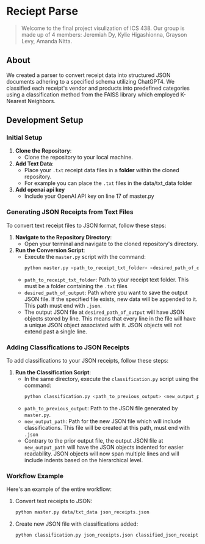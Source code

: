 # Reciept Parse
> Welcome to the final project visulization of ICS 438. Our group is made up of 4 members: Jeremiah Dy, Kylie Higashionna, Grayson Levy, Amanda Nitta.

## About

We created a parser to convert receipt data into structured JSON documents adhering to a specified schema utilizing ChatGPT4. We classified each receipt's vendor and products into predefined categories using a classification method from the FAISS library which employed K-Nearest Neighbors.


## Development Setup

### Initial Setup
1. **Clone the Repository**: 
   - Clone the repository to your local machine.
2. **Add Text Data**: 
   - Place your `.txt` receipt data files in a **folder** within the cloned repository. 
   - For example you can place the `.txt` files in the data/txt_data folder 
3. **Add openai api key**
   - Include your OpenAI API key on line 17 of master.py

### Generating JSON Receipts from Text Files
To convert text receipt files to JSON format, follow these steps:

1. **Navigate to the Repository Directory**:
   - Open your terminal and navigate to the cloned repository's directory.
2. **Run the Conversion Script**:
   - Execute the `master.py` script with the command:
     ```bash
     python master.py <path_to_receipt_txt_folder> <desired_path_of_output>
     ```
   - `path_to_receipt_txt_folder`: Path to your receipt text folder. This must be a folder containing the `.txt` files
   - `desired_path_of_output`: Path where you want to save the output JSON file. If the specified file exists, new data will be appended to it. This path must end with `.json`.
   - The output JSON file at `desired_path_of_output` will have JSON objects stored by line. This means that every line in the file will have a unique JSON object associated with it. JSON objects will not extend past a single line.

### Adding Classifications to JSON Receipts
To add classifications to your JSON receipts, follow these steps:

1. **Run the Classification Script**:
   - In the same directory, execute the `classification.py` script using the command:
     ```bash
     python classification.py <path_to_previous_output> <new_output_path>
     ```
   - `path_to_previous_output`: Path to the JSON file generated by `master.py`.
   - `new_output_path`: Path for the new JSON file which will include classifications. This file will be created at this path, must end with `.json`
   - Contrary to the prior output file, the output JSON file at `new_output_path` will have the JSON objects indented for easier readability. JSON objects will now span multiple lines and will include indents based on the hierarchical level. 

### Workflow Example
Here's an example of the entire workflow:

1. Convert text receipts to JSON:
   ```bash
   python master.py data/txt_data json_receipts.json
   ```
2. Create new JSON file with classifications added:
   ```bash
   python classification.py json_receipts.json classified_json_receipts.json
   ``` 